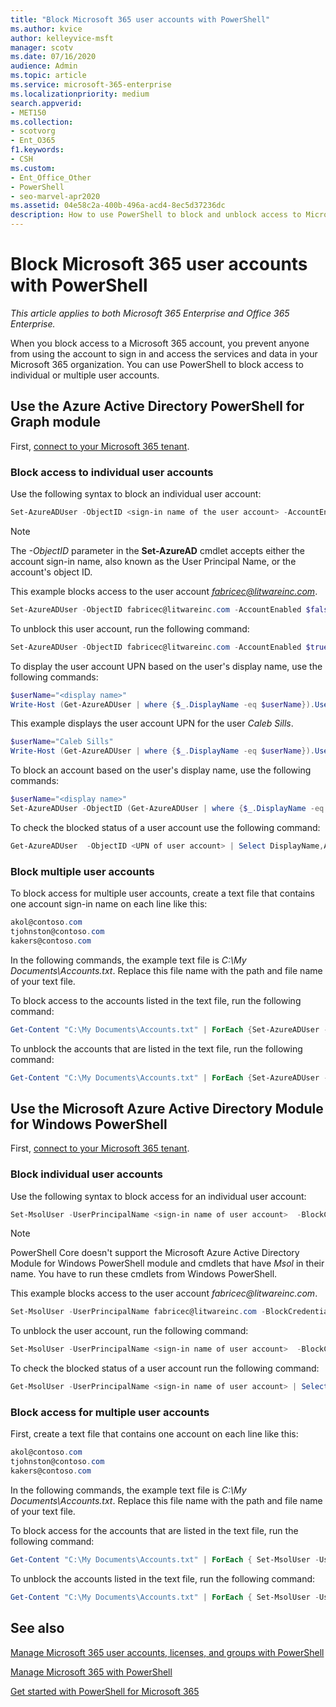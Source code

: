 ```yaml
---
title: "Block Microsoft 365 user accounts with PowerShell"
ms.author: kvice
author: kelleyvice-msft
manager: scotv
ms.date: 07/16/2020
audience: Admin
ms.topic: article
ms.service: microsoft-365-enterprise
ms.localizationpriority: medium
search.appverid:
- MET150
ms.collection: 
- scotvorg
- Ent_O365
f1.keywords:
- CSH
ms.custom:
- Ent_Office_Other
- PowerShell
- seo-marvel-apr2020
ms.assetid: 04e58c2a-400b-496a-acd4-8ec5d37236dc
description: How to use PowerShell to block and unblock access to Microsoft 365 accounts.
---
```


# Block Microsoft 365 user accounts with PowerShell

*This article applies to both Microsoft 365 Enterprise and Office 365 Enterprise.*

When you block access to a Microsoft 365 account, you prevent anyone from using the account to sign in and access the services and data in your Microsoft 365 organization. You can use PowerShell to block access to individual or multiple user accounts.

## Use the Azure Active Directory PowerShell for Graph module

First, [connect to your Microsoft 365 tenant](connect-to-microsoft-365-powershell.md#connect-with-the-azure-active-directory-powershell-for-graph-module).

### Block access to individual user accounts

Use the following syntax to block an individual user account:

```powershell
Set-AzureADUser -ObjectID <sign-in name of the user account> -AccountEnabled $false
```

> [!NOTE]
> The *-ObjectID* parameter in the **Set-AzureAD** cmdlet accepts either the account sign-in name, also known as the User Principal Name, or the account's object ID.

This example blocks access to the user account *fabricec@litwareinc.com*.

```powershell
Set-AzureADUser -ObjectID fabricec@litwareinc.com -AccountEnabled $false
```

To unblock this user account, run the following command:

```powershell
Set-AzureADUser -ObjectID fabricec@litwareinc.com -AccountEnabled $true
```

To display the user account UPN based on the user's display name, use the following commands:

```powershell
$userName="<display name>"
Write-Host (Get-AzureADUser | where {$_.DisplayName -eq $userName}).UserPrincipalName

```

This example displays the user account UPN for the user  *Caleb Sills*.

```powershell
$userName="Caleb Sills"
Write-Host (Get-AzureADUser | where {$_.DisplayName -eq $userName}).UserPrincipalName
```

To block an account based on the user's display name, use the following commands:

```powershell
$userName="<display name>"
Set-AzureADUser -ObjectID (Get-AzureADUser | where {$_.DisplayName -eq $userName}).UserPrincipalName -AccountEnabled $false

```

To check the blocked status of a user account use the following command:

```powershell
Get-AzureADUser  -ObjectID <UPN of user account> | Select DisplayName,AccountEnabled
```

### Block multiple user accounts

To block access for multiple user accounts, create a text file that contains one account sign-in name on each line like this:

  ```powershell
akol@contoso.com
tjohnston@contoso.com
kakers@contoso.com
  ```

In the following commands, the example text file is *C:\My Documents\Accounts.txt*. Replace this file name with the path and file name of your text file.

To block access to the accounts listed in the text file, run the following command:

```powershell
Get-Content "C:\My Documents\Accounts.txt" | ForEach {Set-AzureADUser -ObjectID $_ -AccountEnabled $false}
```

To unblock the accounts that are listed in the text file, run the following command:

```powershell
Get-Content "C:\My Documents\Accounts.txt" | ForEach {Set-AzureADUser -ObjectID $_ -AccountEnabled $true}
```

## Use the Microsoft Azure Active Directory Module for Windows PowerShell

First, [connect to your Microsoft 365 tenant](connect-to-microsoft-365-powershell.md#connect-with-the-microsoft-azure-active-directory-module-for-windows-powershell).

### Block individual user accounts

Use the following syntax to block access for an individual user account:

```powershell
Set-MsolUser -UserPrincipalName <sign-in name of user account>  -BlockCredential $true
```

>[!Note]
>PowerShell Core doesn't support the Microsoft Azure Active Directory Module for Windows PowerShell module and cmdlets that have *Msol* in their name. You have to run these cmdlets from Windows PowerShell.

This example blocks access to the user account *fabricec\@litwareinc.com*.

```powershell
Set-MsolUser -UserPrincipalName fabricec@litwareinc.com -BlockCredential $true
```

To unblock the user account, run the following command:

```powershell
Set-MsolUser -UserPrincipalName <sign-in name of user account>  -BlockCredential $false
```

To check the blocked status of a user account run the following command:

```powershell
Get-MsolUser -UserPrincipalName <sign-in name of user account> | Select DisplayName,BlockCredential
```

### Block access for multiple user accounts

First, create a text file that contains one account on each line like this:

```powershell
akol@contoso.com
tjohnston@contoso.com
kakers@contoso.com
```

In the following commands, the example text file is *C:\My Documents\Accounts.txt*. Replace this file name with the path and file name of your text file.

To block access for the accounts that are listed in the text file, run the following command:

  ```powershell
  Get-Content "C:\My Documents\Accounts.txt" | ForEach { Set-MsolUser -UserPrincipalName $_ -BlockCredential $true }
  ```
To unblock the accounts listed in the text file, run the following command:

  ```powershell
  Get-Content "C:\My Documents\Accounts.txt" | ForEach { Set-MsolUser -UserPrincipalName $_ -BlockCredential $false }
  ```

## See also

[Manage Microsoft 365 user accounts, licenses, and groups with PowerShell](manage-user-accounts-and-licenses-with-microsoft-365-powershell.md)

[Manage Microsoft 365 with PowerShell](manage-microsoft-365-with-microsoft-365-powershell.md)

[Get started with PowerShell for Microsoft 365](getting-started-with-microsoft-365-powershell.md)
